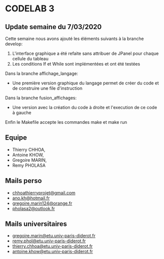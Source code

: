 # CODELAB 3

## Update semaine du 7/03/2020

Cette semaine nous avons ajouté les éléments suivants à la branche develop:
1.  L'interface graphique a été refaite sans attribuer de JPanel pour chaque cellule du tableau
2.  Les conditions If et While sont implémentées et ont été testées

Dans la branche affichage_langage:
* Une première version graphique du langage permet de créer du code et de construire une file d'instruction

Dans la branche fusion_affichages:
* Une version avec la création du code à droite et l'execution de ce code à gauche

Enfin le Makefile accepte les commandes make et make run

## Equipe

- Thierry CHHOA,
- Antoine KHOW,
- Gregoire  MARIN,
- Remy PHOLASA

## Mails perso

- chhoathierryprojet@gmail.com
- ano.kh@hotmail.fr
- gregoire.marin124@orange.fr
- pholasa2@outlook.fr

## Mails universitaires

- gregoire.marin@etu.univ-paris-diderot.fr
- remy.phol@etu.univ-paris-diderot.fr
- thierry.chhoa@etu.univ-paris-diderot.fr
- antoine.khow@etu.univ-paris-diderot.fr
